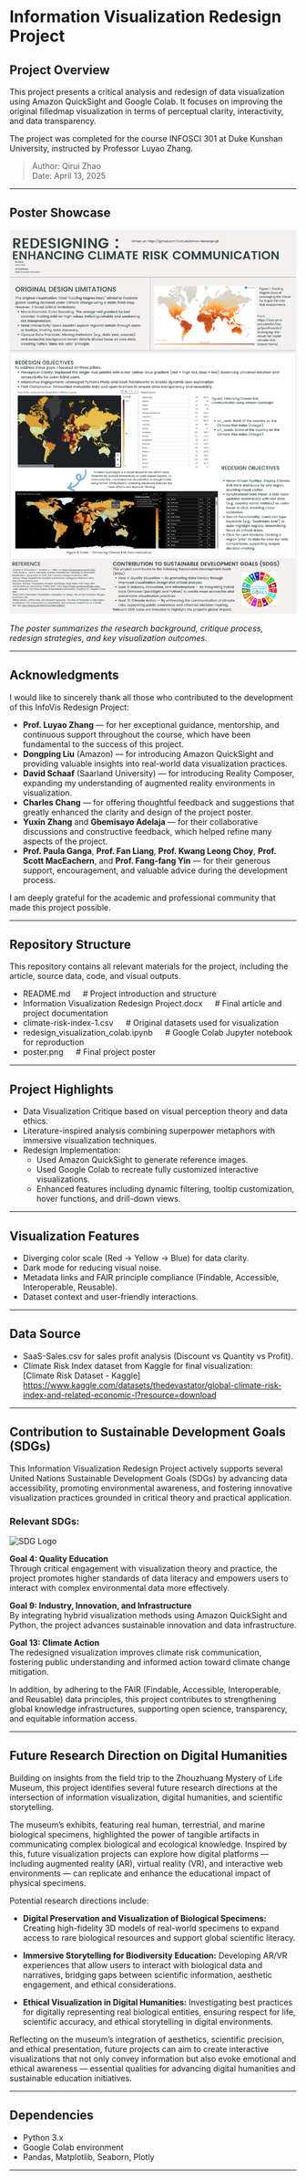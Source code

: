 # Information Visualization Redesign Project

## Project Overview

This project presents a critical analysis and redesign of data visualization using Amazon QuickSight and Google Colab. 
It focuses on improving the original filledmap visualization in terms of perceptual clarity, interactivity, and data transparency.

The project was completed for the course INFOSCI 301 at Duke Kunshan University, instructed by Professor Luyao Zhang.

> Author: Qirui Zhao  
> Date: April 13, 2025

---

## Poster Showcase

![Poster](Poster.png)

*The poster summarizes the research background, critique process, redesign strategies, and key visualization outcomes.*

---

## Acknowledgments

I would like to sincerely thank all those who contributed to the development of this InfoVis Redesign Project:

- **Prof. Luyao Zhang** — for her exceptional guidance, mentorship, and continuous support throughout the course, which have been fundamental to the success of this project.
- **Dongping Liu** (Amazon) — for introducing Amazon QuickSight and providing valuable insights into real-world data visualization practices.
- **David Schaaf** (Saarland University) — for introducing Reality Composer, expanding my understanding of augmented reality environments in visualization.
- **Charles Chang** — for offering thoughtful feedback and suggestions that greatly enhanced the clarity and design of the project poster.
- **Yuxin Zhang** and **Gbemisayo Adelaja** — for their collaborative discussions and constructive feedback, which helped refine many aspects of the project.
- **Prof. Paula Ganga**, **Prof. Fan Liang**, **Prof. Kwang Leong Choy**, **Prof. Scott MacEachern**, and **Prof. Fang-fang Yin** — for their generous support, encouragement, and valuable advice during the development process.

I am deeply grateful for the academic and professional community that made this project possible.

---

## Repository Structure

This repository contains all relevant materials for the project, including the article, source data, code, and visual outputs.


- README.md                                         &emsp; # Project introduction and structure
- Information Visualization Redesign Project.docx   &emsp; # Final article and project documentation
- climate-risk-index-1.csv                          &emsp; # Original datasets used for visualization
- redesign_visualization_colab.ipynb                &emsp; # Google Colab Jupyter notebook for reproduction
- poster.png                                       &emsp; # Final project poster



---

## Project Highlights

- Data Visualization Critique based on visual perception theory and data ethics.
- Literature-inspired analysis combining superpower metaphors with immersive visualization techniques.
- Redesign Implementation:
  - Used Amazon QuickSight to generate reference images.
  - Used Google Colab to recreate fully customized interactive visualizations.
  - Enhanced features including dynamic filtering, tooltip customization, hover functions, and drill-down views.

---

## Visualization Features

- Diverging color scale (Red → Yellow → Blue) for data clarity.
- Dark mode for reducing visual noise.
- Metadata links and FAIR principle compliance (Findable, Accessible, Interoperable, Reusable).
- Dataset context and user-friendly interactions.

---

## Data Source

- SaaS-Sales.csv for sales profit analysis (Discount vs Quantity vs Profit).
- Climate Risk Index dataset from Kaggle for final visualization:  
[Climate Risk Dataset - Kaggle] https://www.kaggle.com/datasets/thedevastator/global-climate-risk-index-and-related-economic-l?resource=download

---

## Contribution to Sustainable Development Goals (SDGs)

This Information Visualization Redesign Project actively supports several United Nations Sustainable Development Goals (SDGs) by advancing data accessibility, promoting environmental awareness, and fostering innovative visualization practices grounded in critical theory and practical application.

### Relevant SDGs:

![SDG Logo](https://vcg05.cfp.cn/creative/vcg/nowater800/new/VCG211548760828.jpg?x-oss-process=image/format,webp)

  **Goal 4: Quality Education**  
  Through critical engagement with visualization theory and practice, the project promotes higher standards of data literacy and empowers users to interact with complex environmental data more effectively.

  **Goal 9: Industry, Innovation, and Infrastructure**  
  By integrating hybrid visualization methods using Amazon QuickSight and Python, the project advances sustainable innovation and data infrastructure.

  **Goal 13: Climate Action**  
  The redesigned visualization improves climate risk communication, fostering public understanding and informed action toward climate change mitigation.

In addition, by adhering to the FAIR (Findable, Accessible, Interoperable, and Reusable) data principles, this project contributes to strengthening global knowledge infrastructures, supporting open science, transparency, and equitable information access.

---

## Future Research Direction on Digital Humanities

Building on insights from the field trip to the Zhouzhuang Mystery of Life Museum, this project identifies several future research directions at the intersection of information visualization, digital humanities, and scientific storytelling.

The museum’s exhibits, featuring real human, terrestrial, and marine biological specimens, highlighted the power of tangible artifacts in communicating complex biological and ecological knowledge. Inspired by this, future visualization projects can explore how digital platforms — including augmented reality (AR), virtual reality (VR), and interactive web environments — can replicate and enhance the educational impact of physical specimens.

Potential research directions include:

- **Digital Preservation and Visualization of Biological Specimens:** Creating high-fidelity 3D models of real-world specimens to expand access to rare biological resources and support global scientific literacy.

- **Immersive Storytelling for Biodiversity Education:** Developing AR/VR experiences that allow users to interact with biological data and narratives, bridging gaps between scientific information, aesthetic engagement, and ethical considerations.

- **Ethical Visualization in Digital Humanities:** Investigating best practices for digitally representing real biological entities, ensuring respect for life, scientific accuracy, and ethical storytelling in digital environments.

Reflecting on the museum’s integration of aesthetics, scientific precision, and ethical presentation, future projects can aim to create interactive visualizations that not only convey information but also evoke emotional and ethical awareness — essential qualities for advancing digital humanities and sustainable education initiatives.

---
## Dependencies

- Python 3.x  
- Google Colab environment  
- Pandas, Matplotlib, Seaborn, Plotly

---
